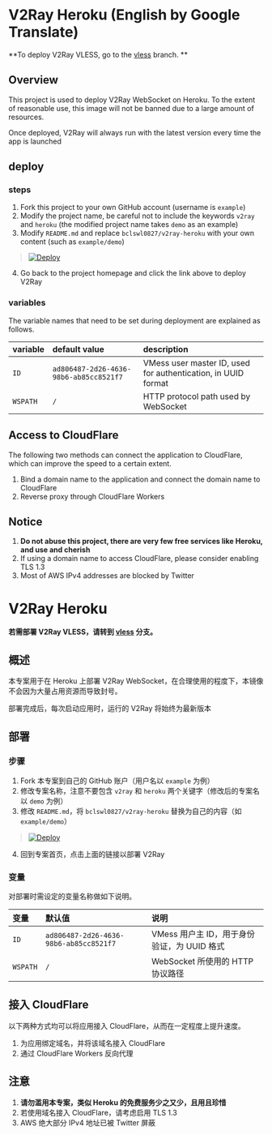 # V2Ray Heroku (English by Google Translate)

**To deploy V2Ray VLESS, go to the [vless](https://github.com/bclswl0827/v2ray-heroku/tree/vless) branch. **

## Overview

This project is used to deploy V2Ray WebSocket on Heroku. To the extent of reasonable use, this image will not be banned due to a large amount of resources.

Once deployed, V2Ray will always run with the latest version every time the app is launched

## deploy

### steps

 1. Fork this project to your own GitHub account (username is `example`)
 2. Modify the project name, be careful not to include the keywords `v2ray` and `heroku` (the modified project name takes `demo` as an example)
 3. Modify `README.md` and replace `bclswl0827/v2ray-heroku` with your own content (such as `example/demo`)

> [![Deploy](https://www.herokucdn.com/deploy/button.png)](https://dashboard.heroku.com/new?template=https://github.com/PeterHCM/v2ray-heroku)
 4. Go back to the project homepage and click the link above to deploy V2Ray

### variables

The variable names that need to be set during deployment are explained as follows.

| variable | default value | description |
| :--- | :--- | :--- |
| `ID` | `ad806487-2d26-4636-98b6-ab85cc8521f7` | VMess user master ID, used for authentication, in UUID format |
| `WSPATH` | `/` | HTTP protocol path used by WebSocket |

## Access to CloudFlare

The following two methods can connect the application to CloudFlare, which can improve the speed to a certain extent.

 1. Bind a domain name to the application and connect the domain name to CloudFlare
 2. Reverse proxy through CloudFlare Workers

## Notice

 1. **Do not abuse this project, there are very few free services like Heroku, and use and cherish**
 2. If using a domain name to access CloudFlare, please consider enabling TLS 1.3
 3. Most of AWS IPv4 addresses are blocked by Twitter


# V2Ray Heroku

**若需部署 V2Ray VLESS，请转到 [vless](https://github.com/bclswl0827/v2ray-heroku/tree/vless) 分支。**

## 概述

本专案用于在 Heroku 上部署 V2Ray WebSocket，在合理使用的程度下，本镜像不会因为大量占用资源而导致封号。

部署完成后，每次启动应用时，运行的 V2Ray 将始终为最新版本

## 部署

### 步骤

 1. Fork 本专案到自己的 GitHub 账户（用户名以 `example` 为例）
 2. 修改专案名称，注意不要包含 `v2ray` 和 `heroku` 两个关键字（修改后的专案名以 `demo` 为例）
 3. 修改 `README.md`，将 `bclswl0827/v2ray-heroku` 替换为自己的内容（如 `example/demo`）

> [![Deploy](https://www.herokucdn.com/deploy/button.png)](https://dashboard.heroku.com/new?template=https://github.com/PeterHCM/v2ray-heroku)

 4. 回到专案首页，点击上面的链接以部署 V2Ray

### 变量

对部署时需设定的变量名称做如下说明。

| 变量 | 默认值 | 说明 |
| :--- | :--- | :--- |
| `ID` | `ad806487-2d26-4636-98b6-ab85cc8521f7` | VMess 用户主 ID，用于身份验证，为 UUID 格式 |
| `WSPATH` | `/` | WebSocket 所使用的 HTTP 协议路径 |

## 接入 CloudFlare

以下两种方式均可以将应用接入 CloudFlare，从而在一定程度上提升速度。

 1. 为应用绑定域名，并将该域名接入 CloudFlare
 2. 通过 CloudFlare Workers 反向代理

## 注意

 1. **请勿滥用本专案，类似 Heroku 的免费服务少之又少，且用且珍惜**
 2. 若使用域名接入 CloudFlare，请考虑启用 TLS 1.3
 3. AWS 绝大部分 IPv4 地址已被 Twitter 屏蔽
